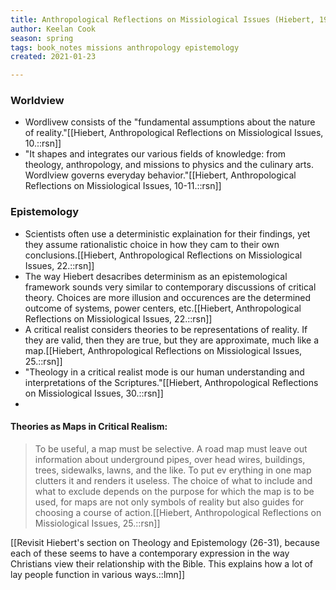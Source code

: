 ```yaml
---
title: Anthropological Reflections on Missiological Issues (Hiebert, 1994)
author: Keelan Cook
season: spring
tags: book_notes missions anthropology epistemology 
created: 2021-01-23

---
```


### Worldview
* Wordlivew consists of the "fundamental assumptions about the nature of reality."[[Hiebert, Anthropological Reflections on Missiological Issues, 10.::rsn]]
* "It shapes and integrates our various fields of knowledge: from theology, anthropology, and missions to physics and the culinary arts. Wordlview governs everyday behavior."[[Hiebert, Anthropological Reflections on Missiological Issues, 10-11.::rsn]]

### Epistemology
* Scientists often use a deterministic explaination for their findings, yet they assume rationalistic choice in how they cam to their own conclusions.[[Hiebert, Anthropological Reflections on Missiological Issues, 22.::rsn]]
* The way Hiebert desacribes determinism as an epistemological framework sounds very similar to contemporary discussions of critical theory. Choices are more illusion and occurences are the determined outcome of systems, power centers, etc.[[Hiebert, Anthropological Reflections on Missiological Issues, 22.::rsn]]
* A critical realist considers theories to be representations of reality. If they are valid, then they are true, but they are approximate, much like a map.[[Hiebert, Anthropological Reflections on Missiological Issues, 25.::rsn]]
* "Theology in a critical realist mode is our human understanding and interpretations of the Scriptures."[[Hiebert, Anthropological Reflections on Missiological Issues, 30.::rsn]]
* 

#### Theories as Maps in Critical Realism:
>To be useful, a map must be selective. A road map must leave out information about underground pipes, over head wires, buildings, trees, sidewalks, lawns, and the like. To put ev erything in one map clutters it and renders it useless. The choice of what to include and what to exclude depends on the purpose for which the map is to be used, for maps are not only symbols of reality but also guides for choosing a course of action.[[Hiebert, Anthropological Reflections on Missiological Issues, 25.::rsn]]

[[Revisit Hiebert's section on Theology and Epistemology (26-31), because each of these seems to have a contemporary expression in the way Christians view their relationship with the Bible. This explains how a lot of lay people function in various ways.::lmn]]

